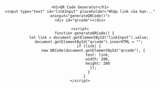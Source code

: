 <!DOCTYPE html>
<html lang="vi">
<head>
    <meta charset="UTF-8">
    <meta name="viewport" content="width=device-width, initial-scale=1.0">
    <title>QR Code Generator</title>
    <script src="https://cdn.jsdelivr.net/npm/qrcodejs/qrcode.min.js"></script>
    <style>
        body { font-family: Arial, sans-serif; text-align: center; margin: 50px; }
        input { padding: 10px; width: 80%; margin-bottom: 20px; }
        #qrcode { margin-top: 20px; }
    </style>
</head>
<body>

    <h1>QR Code Generator</h1>
    <input type="text" id="linkInput" placeholder="Nhập link của bạn..." oninput="generateQRCode()">
    <div id="qrcode"></div>

    <script>
        function generateQRCode() {
            let link = document.getElementById("linkInput").value;
            document.getElementById("qrcode").innerHTML = "";
            if (link) {
                new QRCode(document.getElementById("qrcode"), {
                    text: link,
                    width: 200,
                    height: 200
                });
            }
        }
    </script>

</body>
</html>
